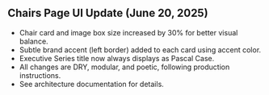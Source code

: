 ## Chairs Page UI Update (June 20, 2025)

- Chair card and image box size increased by 30% for better visual balance.
- Subtle brand accent (left border) added to each card using accent color.
- Executive Series title now always displays as Pascal Case.
- All changes are DRY, modular, and poetic, following production instructions.
- See architecture documentation for details.